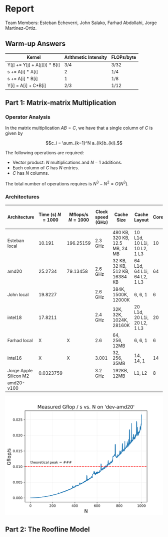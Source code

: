 # Report

Team Members: Esteban Echeverri, John Salako, Farhad Abdollahi, Jorge Martinez-Ortiz.

## Warm-up Answers

Kernel | Arithmetic Intensity | FLOPs/byte
--|--|--
Y[j] += Y[j] + A[j][i] * B[i] | 3/4   | 3/32 
s += A[i] * A[i]              | 2     | 1/4
s += A[i] * B[i]              | 1     | 1/8
Y[i] = A[i] + C*B[i]          | 2/3   | 1/12

## Part 1: Matrix-matrix Multiplication

### Operator Analysis
In the matrix multiplication $AB = C$, we have that a single column of $C$ is given by

$$c_i = \sum_{k=1}^N a_{ik}b_{ki}.$$

The following operations are required:
- Vector product: $N$ multiplications and $N-1$ additions.
- Each column of $C$ has $N$ entries.
- $C$ has $N$ columns.

The total number of operations requires is $N^3-N^2=O(N^3)$.

### Architectures 
 Architecture | Time (s) $N=1000$|Mflops/s $N=1000$ | Clock speed (GHz) | Cache Size | Cache Layout | Cores | Theoretical Peak Performance (GFlops/s)|
--|--|--|--|--|--|--|--|
Esteban local           |10.191 |196.25159 | 2.3 GHz  | 480 KB, 320 KB, 12.5 MB, 24 MB | 10 L1d, 10 L1i, 10 L2, 1 L3 | 10  | 184
amd20                   |25.2734 |79.13458 | 2.6 GHz  | 32 KB, 32 KB, 512 KB, 16384 KB| 64 L1d, 64 L1i, 64 L2, 1 L3 | 64  | 1331.2
John local              |19.8227 ||2.6 GHz|384K, 1500K, 12000K|6, 6, 1 |6 | 124.8
intel18                 |17.8211 ||2.4 GHz| 32K, 32K, 1024K, 28160K |20 L1d, 20 L1i, 20 L2, 1 L3 |20 |384
Farhad local            |X |X | 2.6  | 64, 256, 12MB | 6, 6, 1 | 6  | 249.6
intel16                 |X |X | 3.001| 32, 256, 35MB | 14, 14, 1 | 14 | 336.11
Jorge Apple Silicon M2  |0.0323759 || 3.2 GHz| 192KB, 12MB | L1, L2| 8 | 
amd20-v100              | |||

![img1](/analysis/sample.png)

## Part 2: The Roofline Model